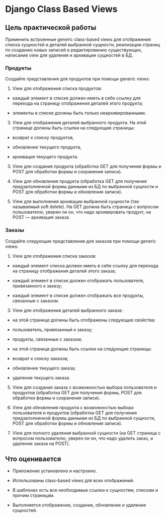 # Django Class Based Views
 
## Цель практической работы

Применить встроенные generic class-based views для отображения списка сущностей и деталей выбранной сущности, реализации страниц по созданию новых записей и редактированию существующих, написания view для удаления и архивации сущностей в БД.


### Продукты

Создайте представления для продуктов при помощи generic views:

1.  View для отображения списка продуктов:
    

-   каждый элемент в списке должен иметь в себе ссылку для перехода на страницу отображения деталей этого продукта;
    
-   элементы в списке должны быть только неархивированными.
    

3.  View для отображения деталей выбранного продукта. На этой странице должны быть ссылки на следующие страницы:
    

-   возврат к списку продуктов,
    
-   обновление текущего продукта,
    
-   архивация текущего продукта.
    

3.  View для создания продукта (обработка GET для получения формы и POST для обработки формы и сохранения записи).
    
4.  View для обновления продукта (обработка GET для получения предзаполненной формы данными из БД по выбранной сущности и POST для обработки формы и обновления записи).
    
5.  View для выполнения архивации выбранной сущности (так называемый soft delete). На GET должна быть страница с вопросом пользователю, уверен ли он, что надо архивировать продукт, на POST — архивация заказа.
    

### Заказы

Создайте следующие представления для заказов при помощи generic views:

1.  View для отображения списка заказов:
    

-   каждый элемент списка должен иметь в себе ссылку для перехода на страницу отображения деталей этого заказа;
    
-   каждый элемент в списке должен отображать пользователя, привязанного к заказу;
    
-   каждый элемент в списке должен отображать все продукты, связанные с заказом.
    

3.  View для отображения деталей выбранного заказа:
    

-   на этой странице должны быть отображены следующие свойства:
    

-   пользователь, привязанный к заказу;
    
-   продукты, связанные с заказом;
    

-   на этой странице должны быть ссылки на следующие страницы:
    

-   возврат к списку заказов;
    
-   обновление текущего заказа;
    
-   удаление текущего заказа.
    

5.  View для создания заказа с возможностью выбора пользователя и продуктов (обработка GET для получения формы, POST для обработки формы и сохранения записи).
    
6.  View для обновления продукта с возможностью выбора пользователя и продуктов (обработка GET для получения предзаполненной формы данными из БД по выбранной сущности, POST для обработки формы и обновления записи).
    
7.  View для полного удаления выбранной сущности (на GET страница с вопросом пользователю, уверен ли он, что надо удалить заказ, и удаление заказа на POST).
    

## Что оценивается

-   Приложение установлено и настроено.
    
-   Использованы class-based views для всех отображений.
    
-   В шаблонах есть все необходимые ссылки к сущностям, спискам и прочим страницам.
    
-   Выполняется отображение, создание, обновление и удаление сущностей.
    
